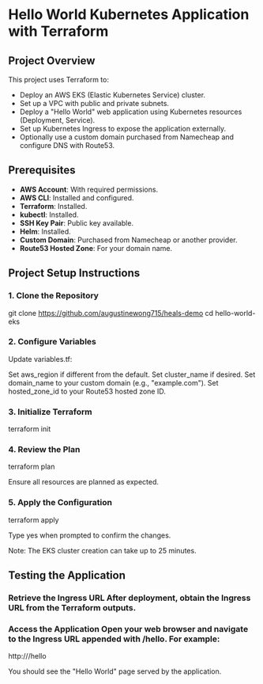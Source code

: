 # Hello World Kubernetes Application with Terraform

## Project Overview

This project uses Terraform to:

- Deploy an AWS EKS (Elastic Kubernetes Service) cluster.
- Set up a VPC with public and private subnets.
- Deploy a "Hello World" web application using Kubernetes resources (Deployment, Service).
- Set up Kubernetes Ingress to expose the application externally.
- Optionally use a custom domain purchased from Namecheap and configure DNS with Route53.

## Prerequisites

- **AWS Account**: With required permissions.
- **AWS CLI**: Installed and configured.
- **Terraform**: Installed.
- **kubectl**: Installed.
- **SSH Key Pair**: Public key available.
- **Helm**: Installed.
- **Custom Domain**: Purchased from Namecheap or another provider.
- **Route53 Hosted Zone**: For your domain name.

## Project Setup Instructions

### 1. Clone the Repository

git clone https://github.com/augustinewong715/heals-demo
cd hello-world-eks

### 2. Configure Variables
Update variables.tf:

Set aws_region if different from the default.
Set cluster_name if desired.
Set domain_name to your custom domain (e.g., "example.com").
Set hosted_zone_id to your Route53 hosted zone ID.

### 3. Initialize Terraform

terraform init

### 4. Review the Plan

terraform plan

Ensure all resources are planned as expected.

### 5. Apply the Configuration

terraform apply

Type yes when prompted to confirm the changes.

Note: The EKS cluster creation can take up to 25 minutes.

## Testing the Application

### Retrieve the Ingress URL After deployment, obtain the Ingress URL from the Terraform outputs.

### Access the Application Open your web browser and navigate to the Ingress URL appended with /hello. For example:

http://<cluster-endpoint>/hello

You should see the "Hello World" page served by the application.